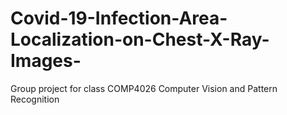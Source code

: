 # Covid-19-Infection-Area-Localization-on-Chest-X-Ray-Images-
Group project for class COMP4026 Computer Vision and Pattern Recognition 
